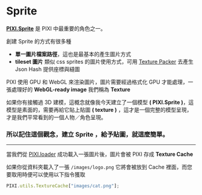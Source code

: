 # Sprite

**[PIXI.Sprite](http://pixijs.github.io/docs/PIXI.Sprite.html)** 是 PIXI 中最重要的角色之一。

創建 Sprite 的方式有很多種

* **單一圖片檔案路徑**，這也是最基本的產生圖片方式
* **tileset 圖片** 類似 css sprites 的圖片使用方式，可用 [Texture Packer](https://www.codeandweb.com/texturepacker) 去產生 Json Hash 提供座標與縫圖

PIXI 使用 GPU 和 WebGL 來渲染圖片，圖片需要經過格式化 GPU 才能處理，一張處理好的 **WebGL-ready image** 我們稱為 **Texture** 

如果你有接觸過 3D 建模，這概念就像我今天建立了一個模型 **( PIXI.Sprite )**，這模型是素面的，需要再給它貼上貼圖 **( texture )** ，這才是一個完整的模型呈現，才是我們平常看到的一個人物／角色呈現。

### 所以記住這個觀念，**建立 Sprite ，給予貼圖**，就這麼簡單。

---

當我們從 [PIXI.loader](http://pixijs.github.io/docs/PIXI.loaders.Loader.html) 成功載入一張圖片後，圖片會被 PIXI 存成 **Texture Cache** 

如果你從資料夾載入了一張 `/images/logo.png`
它將會被放到 Cache 裡面，而您要取用時便可以使用以下指令獲取

```js
PIXI.utils.TextureCache["images/cat.png"];
``` 

